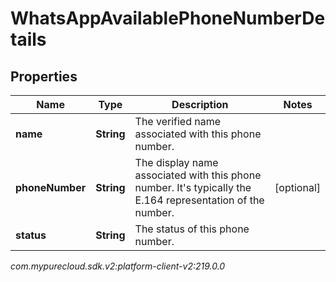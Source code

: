 # WhatsAppAvailablePhoneNumberDetails


## Properties

| Name | Type | Description | Notes |
| ------------ | ------------- | ------------- | ------------- |
| **name** | **String** | The verified name associated with this phone number. |  |
| **phoneNumber** | **String** | The display name associated with this phone number. It's typically the E.164 representation of the number. |  [optional] |
| **status** | **String** | The status of this phone number. |  |




_com.mypurecloud.sdk.v2:platform-client-v2:219.0.0_
